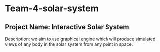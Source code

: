 # Team-4-solar-system

## Project Name: Interactive Solar System

Description: we aim to use graphical engine which will produce simulated views of any body in the solar system from any point in space. 
